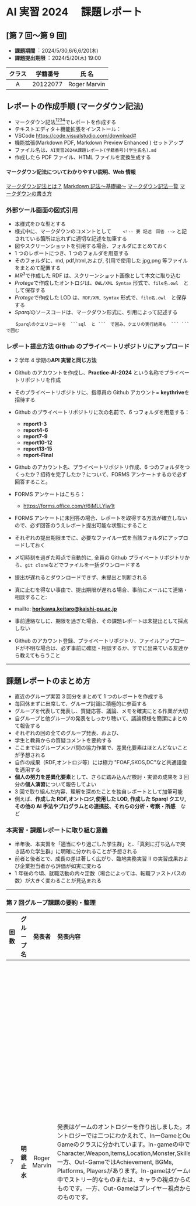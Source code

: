 # AI 実習 2024 　課題レポート

## [第 7 回～第 9 回]

- **課題期間**︓ 2024/5/30,6/6,6/20(木)
- **課題提出期限**︓ 2024/5/20(木) 19:00

<!-- 要 記述 -->

| クラス | 学籍番号 |    氏 名     |
| :----: | :------: | :----------: |
|   A    | 20122077 | Roger Marvin |

## レポートの作成手順 (マークダウン記法)

- マークダウン記法[^1][^2][^3][^4]でレポートを作成する
- テキストエディタ＋機能拡張をインストール：
- VSCode https://code.visualstudio.com/download#
- 機能拡張(Markdown PDF, Markdown Preview Enhanced ) セットアップ
- ファイル名は、`AI実習2024A課題レポート(学籍番号)(学生氏名).md `
- 作成したら PDF ファイル、HTML ファイルを変換生成する

#### マークダウン記法についてわかりやすい説明、Web 情報

[マークダウン記法とは？](https://www.bing.com/videos/riverview/relatedvideo?q=%e3%83%9e%e3%83%bc%e3%82%af%e3%83%80%e3%82%a6%e3%83%b3%e8%a8%98%e6%b3%95&mid=4EE93F5EF42F9CAD0CCC4EE93F5EF42F9CAD0CCC&FORM=VIRE)
[Markdown 記法～基礎編～](https://qiita.com/miriwo/items/28d80f46c857de49f34b)
[マークダウン記法一覧](https://qiita.com/miriwo/items/28d80f46c857de49f34b)
[マークダウンの書き方](https://backlog.com/ja/blog/how-to-write-markdown/)

[^1]: (https://www.bing.com/videos/riverview/relatedvideo?q=%e3%83%9e%e3%83%bc%e3%82%af%e3%83%80%e3%82%a6%e3%83%b3%e8%a8%98%e6%b3%95&mid=4EE93F5EF42F9CAD0CCC4EE93F5EF42F9CAD0CCC&FORM=VIRE)マークダウン記法とは？
[^2]: (https://qiita.com/miriwo/items/28d80f46c857de49f34b) Markdown 記法～基礎編～
[^3]: (https://www.sejuku.net/blog/77398)マークダウン記法一覧
[^4]: (https://backlog.com/ja/blog/how-to-write-markdown/)マークダウンの書き方

### 外部ツール画面の図式引用

- 本様式をひな型とする
- 様式中に、マークダウンのコメントとして
  　　`<!-- 要 記述　回答 -->` と記されている箇所は忘れずに適切な記述を加筆する
- 図やスクリーンショットを引用する場合、フォルダにまとめておく
- 1 つのレポートにつき、1 つのフォルダを用意する
- そのフォルダに、md, pdf,html,および, 引用で使用した jpg,png 等ファイルをまとめて配置する
- $MR^3$で作成した RDF は、スクリーンショット画像として本文に取り込む
- $Protege$で作成したオントロジは、`OWL/XML Syntax` 形式で、`file名.owl`　として保存する
- $Protege$で作成した LOD は、`RDF/XML Syntax` 形式で、`file名.owl`　と保存する
- $Sparql$のソースコードは、マークダウン形式に、引用によって記述する

````
  　Sparqlのクエリコードを　```sql  と ```　で囲み、クエリの実行結果も　``` ``` で囲む
````

### レポート提出方法 Github のプライベートリポジトリにアップロード

- 2 学年 4 学期の**API 実習と同じ方法**
- Github のアカウントを作成し、**Practice-AI-2024** という名称でプライベートリポジトリを作成
- そのプライベートリポジトリに、指導員の Github アカウント= **keythrive**を招待する
- Github のプライベートリポジトリに次の名前で、6 つフォルダを用意する：
  - **report1-3**
  - **report4-6**
  - **report7-9**
  - **report10-12**
  - **report13-15**
  - **report-Final**
- Github のアカウント名、プライベートリポジトリ作成、6 つのフォルダをつくったか？招待を完了したか？について、FORMS アンケートするので必ず回答すること。
- FORMS アンケートはこちら：
  - https://forms.office.com/r/6iMLLYjw1t
- FORMS アンケートに未回答の場合、レポートを取得する方法が確立しないので、必ず回答のうえレポート提出可能な状態にすること

- それぞれの提出期限までに、必要なファイル一式を当該フォルダにアップロードしておく
- 〆切時刻を過ぎた時点で自動的に, 全員の Github プライベートリポジトリから、`git clone`などでファイルを一括ダウンロードする
- 提出が遅れるとダウンロードできず、未提出と判断される
- 真に止むを得ない事由で、提出期限が遅れる場合、事前にメールにて連絡・相談すること:
- mailto: **horikawa.keitaro@kaishi-pu.ac.jp**
- 事前連絡なしに、期限を過ぎた場合、その課題レポートは未提出として採点しない
- Github のアカウント登録、プライベートリポジトリ、ファイルアップロードが不明な場合は、必ず事前に確認・相談するか、すでに出来ている友達から教えてもらうこと

---

## 課題レポートのまとめ方

- 直近のグループ実習 3 回分をまとめて 1 つのレポートを作成する
- 毎回休まずに出席して、グループ討論に積極的に参画する
- グループを代表して発表し、質疑応答、議論、メモを確実にとる作業が大切
- 自グループと他グループの発表をしっかり聴いて、議論模様を簡潔にまとめて報告する
- それぞれの回の全てのグループ発表、および、
- 学生と教員からの質疑コメントを要約する
- ここまではグループメンバ間の協力作業で、差異化要素はほとんどないことが予想される
- 自作の成果（RDF,オントロジ等）には極力 "FOAF,SKOS,DC"など共通語彙を適用する
- **個人の努力を差異化要素**として、さらに踏み込んだ検討・実習の成果を 3 回分の**個人演習**について報告してよい
- 3 回で取り組んだ内容、理解を深めたことを独自レポートとして加筆可能
- 例えば、**作成した RDF,オントロジ,使用した LOD, 作成した Sparql クエリ,その他の AI 手法やプログラムとの連携技、それらの分析・考察・所感**　など

### 本実習・課題レポートに取り組む意義

- 半年後、本実習を「適当にやり過ごした学生群」と、「真剣に打ち込んで突き詰めた学生群」に明確に分かれることが予想される
- 前者と後者とで、成長の差は著しく広がり、臨地実務実習 II の実習成果および企業担当者から評価が如実に変わる
- 1 年後の今頃、就職活動の内々定数（場合によっては、転職ファストパスの数）が大きく変わることが見込まれる

---

### 第 7 回グループ課題の要約・整理

| 回数  | グループ名    | 発表者 | 発表内容 | 発表への質疑・コメント |
| :--: | :--------: | :---: | :---- | :-------------- |
|  7   | **明鏡止水** | Roger Marvin    | 発表はゲームのオントロジーを作り出しました。オントロジーでは二つにわかえれて、InーGameとOut-Gameのクラスに分かれています。In-gameの中ではCharacter,Weapon,Items,Location,Monster,Skills。一方、Out-GameではAchievement, BGMs, Platforms, Playersがあります。In-gameはゲームの中でストリー的なものまたは、キャラの視点からのものです。一方、Out-Gameはプレイヤー視点からのものです。| 質問いくつあります。まず、In-gameとOut-gameの区別です。それにtしての答えは、視点です。In-gameはキャラの視点からのものとOut-gameはプレイヤーからの視点です。次は「なぜBGMsはin-gameじゃないですか。そのとき、私の答えは「In-gameかもしれません」ですが、よく考えると、やはり、BGMはプレイヤーが感じたもので、キャラの視点と関係ないし、BGMsを聞こえるはプレイヤーだけです。そのために、BGMsはOut-Gameに入ります。 |
|  7   | **四海同胞** | 大竹 啓之         | 動画編集に関してのオントロジーを作りました。ThumbnailやTitleやGenreにはアニメやVlogというクラスに入っています。編集のクラスではZoom-In、ZoomーOut、とColorーAdjustmentがあります。 |　このオントロジーは動画編集の要素をシステマティックに整理していてすごいですね！ThumbnailやTitle、Genreという要素をアニメやVlogという具体的なクラスに分類するアイデアは、分類と可視化を容易にします。また、編集のクラスにZoom-InやZoom-Out、Color-Adjustmentという具体的な操作を含めることで、編集の技法やスタイルをより具体的に捉えることができるでしょう。これにより、動画制作のプロセスを理解しやすくし、効果的な編集を行うための指針を提供できると思います。 |
|  7   | **百折不撓** | 平栗 颯萌,小林 相太 | スプラトゥーンのシューターに関して、これまでサブとメインのウェポンの関係性のみを分析していましたが、今後はインクの消費量や射程距離も追加して考察を進めたいと思います。あまた、サッカーのポジションやフォーメーション、戦術に基づいて、フォーメーションと戦術の関係性についても詳しく書いていきたいです。具体的には、攻撃的戦術と防御的戦術の両面について発表しています。 | よかったです！新たにインクの消費量や射程距離を考慮に入れることで、より詳細な分析が可能になりますね。特にSplatoonではウェポンの特性が戦術やプレイスタイルに大きな影響を与えるため、これらの要素を加えることでより深い洞察が得られるでしょう。一方、サッカーのフォーメーションと戦術についての考察も興味深いですね。攻撃的戦術と防御的戦術の両面をバランス良く取り上げることで、どのようにフォーメーションが戦術の遂行に影響するのかを深く理解できるでしょう。 |
|  7   | **猪突猛進** | 山崎 秀晃         | このチームは艦隊コレクションについてのオントロジーを発表しています。キャラ名、船の型、ステージの海域名、装備、任務についてクラスがあります。例えば、三日月というキャラについては、艦隊が持っているステータス、ボイス、小話などを含めます。ステージに関しては、そのステージで手に入るキャラやおすすめの編成、すごろくにおける方向の確率なども考慮すると説明しました。 | このオントロジーは艦隊コレクションの理解に役立ちそうですね。キャラ名、船の型、ステージの海域名、装備、任務など、それぞれが独自のクラスとして整理されている点が特に素晴らしいです。ステージに関しても、そのステージで手に入るキャラクターやおすすめの編成、すごろくにおける方向の確率などが考慮されているとのことで、プレイヤーは戦略を練る際に役立つ情報を得ることができるでしょう。このような詳細なオントロジーがあれば、ゲームの新たな視点や戦術を発見することができ、ゲームコミュニティ全体にとっても有益な資源になると思います！ |
|  7   | **和気藹藹** | 加藤 颯士,齋藤 杏祐 | このチームは２つのオントロジーを作りました。それはバズリズムとテラリアというゲームです。バズリズムの出演者についてのクラスを作成する際、開催年ごとに分類します。クラスには主催者や開催場所の情報を含め、オブジェクトとして2dayや3dayのイベントを扱います。さらに、各アーティストがどの年のどの日に出演したかを関連付けます。一方、テラリアというゲームにおいては、武器に焦点を当ててクラスを作成します。武器の種類をクラスにまとめ、それぞれのインスタンスには固有の武器名と振る速度を含めます。 | このチームの取り組みはとても面白いです。バズリズムとテラリアという異なるゲームに対してそれぞれオントロジーを作成するアプローチが素晴らしいです。バズリズムの場合、出演者に焦点を当てたクラスを作成し、その出演者を開催年ごとに分類するのは、イベントの歴史や出演者の情報を整理するのに役立つでしょう。また、2dayや3dayのイベントというオブジェクトを扱うことで、イベントの形式や期間に応じた情報を効果的に管理できる点も大変良いですね。一方、テラリアでは武器に焦点を当ててクラスを作成するアプローチを取っていますね。武器の種類をクラスにまとめ、それぞれのインスタンスには武器名と振る速度といった特性を含めることで、プレイヤーがゲーム内の武器に関する情報を効率的に参照できるようになります。 |
|  7   | **自由闊達** | 倉石 大暉         | 倉石くんはプログラミング言語のオントロジーについて発表しました。プログラミング言語のオントロジーを作成する際、言語やオブジェクトをクラスとして定義すると説明しました。例えば、Pythonの言語はそのインスタンスの一例となります。また、異なる言語間の互換性についても考慮して作成します。 | 倉石くんのプログラミング言語のオントロジーに関する発表は良いです。プログラミング言語をクラスとして定義し、その中に各言語をインスタンスとして位置付けるアプローチは、言語の特性や使い方を体系化するのにとてもに便利です。 |

---

### 第 8 回グループ課題の要約・整理

| 回数  | グループ名    | 発表者 | 発表内容 | 発表への質疑・コメント |
| :--: | :--------: | :---: | :---- | :-------------- |
|  8   | **明鏡止水** | Roger Marvin          | 私は教育に関する科目のオントロジーを作りました。教育に関する数学、物理、化学を単位でつなげることを考えると、メートル（M）という共通の単位を使うことで関連づけることができますが、具体的な事例はそれほど多くないかもしれません。しかし、微分を用いることでそれぞれの分野のつながりを作り出すことができると思います。 | 教育科目のオントロジー作成は素晴らしいアイデアです。数学、物理、化学などをメートル（m）という共通の単位で結びつけ、微分を使って各分野のつながりを明確に示します。こうすることで、異なる科目間の関係を視覚化し、学問の統合と理解を深めることができます |
|  8   | **四海同胞** | 大竹 啓之,阿部 一成       | このチームは水族館のオンとロジーを作りました。水族館にアクアマリンは生息地に基づいて展示を作成していいます。二つの水族館を利用してそれはサンシャインとマリンピア。サンシャインは生息地・種類・行動分類に基づいて展示を行っています。一方、マリンピアは展示ゾーンを作成し、その中でマイワシに注目しています。それぞれの水族館で分類方法や展示ゾーンが異なりますが、これらを1つに統合することで、同じマイワシが展示されていることがわかるようにすることができると説明されました。 | このチームのアプローチはいいですね。水族館のオントロジーを作成することで、異なる水族館での展示方法や分類基準を明確にし、訪問者が展示されている生物の情報を簡単に理解できるようにしていますね。このようなアプローチで、水族館の管理や展示企画においても非常に役立ちます。訪問者にとって分かりやすく、また教育的な体験を提供するために重要な役割を果たしていますね。 |
|  8   | **百折不撓** | 安達 萌衣,小林 相太       | このチームは動物園のオントロジーを作りました。発表した動物園では、動物の種類を共通の分類基準で分けていますが、ゾーンごとに分ける方法も採用しています。この分類方法を活用すると、日本シカがどの動物園にいるのかがわかるようになります。また、科ごとに分類している例もあり、たとえばフクロウがいる場合、旭山動物園の鳥類ゾーンにまとめることができるとわかります。 | このチームの動物園のオントロジー作成はとてもいいです。動物の種類を共通の分類基準で分けるだけでなく、ゾーンごとにも分類する方法を採用している点が特に注目されます。これにより、訪問者はどの動物園にどの動物がいるのかを簡単に把握できるようになると思います。動物園の管理や訪問者の体験を向上させるだけでなく、教育的な観点からも価値があります。 |
|  8   | **猪突猛進** | 山崎 秀晃,山口 翔太,相場 陸 | このチームはファストフードについてのオントロジーを作りました。ファストフード店のハンバーガー店、バーガーキング、マクドナルド、モスバーガーのサイドメニューを統合しました。これにより、各店舗のサイドメニューを比較して好みのものを選びやすくなります。統合オントロジーとして活用することで、類似した商品を関連づけ、他の店舗でも注文する際の参考にすることができます。 | このチームのファストフードに関するオントロジーは、人にとってとても便利で役立つものです。ハンバーガー店、バーガーキング、マクドナルド、モスバーガーのサイドメニューを統合することで、各店舗のメニューを比較しやすくし、好みに合った選択がしやすくなります。人の利便性向上だけでなく、市場調査や競争分析にも役立つでしょう。各ファストフードチェーンのメニューの違いや類似点を明確に示すことで、業界内での位置づけや戦略立案にも貢献します。 |
|  8   | **和気藹藹** | 溝口 将太,加藤 颯士       | このチームはコンビニのオントロジーを作りました。ローソン、セブンイレブン、ファミリーマートの3つのコンビニの各オリジナル製品をピックアップしました。これを使うことで、コンビニが好きな人がオリジナル商品を食べたいときに「お菓子」と検索すると、その店にオリジナル商品があるかどうかが分かるようになります。これからは、値段で調べるとオリジナル商品が出てくるようにしたいと考えている。 | このチームのコンビニのオントロジーがあれば、とても便利です。ローソン、セブンイレブン、ファミリーマートの各コンビニのオリジナル製品をピックアップし、カテゴリーごとに整理することで、例えば「お菓子」といったカテゴリーで検索すると、それぞれの店舗がどのようなオリジナル商品を提供しているかがすぐにわかるようになります。特に、価格で検索するとオリジナル商品が表示されるようにするという提案はめちゃいいと思います。予算内で好みのオリジナル商品を容易に見つけることができます。 |
|  8   | **自由闊達** | 駒木根 通元,倉石 大暉      | このチームはコーヒーショップのオントロジーを作りました。コーヒーショップの情報を作成し、スターバックス、ドトール、タリーズに分けました。現在はまだ統合しただけで、横のつながりができていません。これから横のつながりを作っていきたいと考えている。 | このチームのコーヒーショップのオントロジーはいいです。スターバックス、ドトール、タリーズなどの各コーヒーショップの情報をまとめ、現在はそれぞれを個別に統合した状態ですが、次はこれらの間の関連性や比較ができるように横のつながりを強化していきたいとのことですね。コーヒーショップの運営やマーケティング戦略を最適化するための重要なツールとして活用できると期待されます。 |

---


### 第 9 回グループ課題の要約・整理

| 回数  | グループ名    | 発表者 | 発表内容 | 発表への質疑・コメント |
| :--: | :--------: | :---: | :---- | :-------------- |
|  9   | **明鏡止水** | Roger Marvin     | 今回ではSkos、Foaf、DCを利用して、動物分類のオントロジーを作りました。動物の分類では、鳥類と哺乳類を作成し、それぞれの動物の名前を書きました。クラスとしては「猫」や「犬」といった具体的な動物名と、「アニマル」といった概念を設定しました。鳥類については「鷲」と「鳥」というふうに分けて考え、その関係を表すプロパティを班で共有して参考にしました。 | 簡単に説明できて、よかったです。また、質問したものに対して、チームと調べ上で、簡単や理解やすいに説明できました。 |
|  9   | **四海同胞** | 竹田 勇斗,阿部 一成  | このチームは『スターレイル』というゲームのキャラのオントロジーを作りました。『スターレイル』の主人公について、3つの属性があります。オブジェクトプロパティとして、各属性を持つことや使用できる武器を示しています。データプロパティでは属性ごとに関連づけられており、炎、物理、虚数の属性から主人公であることがわかります。また、『アーマードコア』というゲームでは、キャラクターやクラスにコメントを付け、AC（機体）というクラスは形状別に分類しています。 | 『スターレイル』というゲームのキャラクターのオントロジーを作成したチームですね。属性に関連づけられたデータプロパティを使うことで、主人公が炎、物理、虚数の属性を持つことが分かるようになっているとのことですね。これにより、ゲーム内での役割や特性が明確になり、プレイヤーにとっても理解しやすくなるでしょう。また、『アーマードコア』というゲームでは、キャラクターやクラスにコメントを付け、AC（機体）というクラスを形状別に分類しているそうですね。これにより、ゲーム内での機体の特性や適性が把握しやすくなり、戦略の立てやすさが増えます。 |
|  9   | **百折不撓** | 安達 萌衣          | このチームはK-popのオントロジーを作成しました。アーティストにはグループとメンバーが含まれ、楽器と曲のクラスも作成しています。メンバーのクラスには性別も含まれており、すべてのメンバーは同じグループに関連付けられています。また、一部のメンバーは曲を作成しているため、そのメンバーは別途分類しました。 | このチームはK-popのオントロジーを作成したんですね。アーティストにはグループとメンバーが含まれており、さらに楽器や曲といったクラスも設けられているとのことですね。メンバーのクラスには性別も含まれており、それぞれのメンバーが同じグループに関連付けられているということですね。また、曲の作成に携わる一部のメンバーは別途分類されているそうですね。このオントロジーはK-popのグループやメンバーの関係性を明確に捉え、さらに各メンバーの特性や役割、楽曲制作における貢献度を記述するのに役立ちます。 |
|  9   | **猪突猛進** | 山崎 秀晃,山口 翔太  | このチームは今回バーガーキングとスプラトゥーンというゲームに関してのオントロジーを作りました。バーガーキングの名称を入力し、それぞれにコメントで説明を追加しました。しかし、データプロパティとして名称を追加する時間が足りず、主語と述語が書けていません。同様に、スプラトゥーンに関する情報も作成し、武器や射程を記述しましたが、関係についてはまだ記述できていません。 | このチームはバーガーキングとSplatoonに関するオントロジーを作成したようですね。バーガーキングに関しては名称を入力し、それぞれにコメントで説明を追加したとのことですが、データプロパティとして名称を追加する時間が足りず、主語と述語が書けていないということです。Splatoonに関しては、武器や射程についての情報を記述したとのことですが、関係についての記述がまだ完了していないようですね。 |
|  9   | **和気藹藹** | 臼田 誠,加藤 颯士   | このチームは小説のオントロジーを作成しました。クラスにはジャンルと作者名が含まれます。例えば、ホラー小説はミステリーのジャンルに含まれます。オブジェクトプロパティには著者、出版社、出版言語などが含まれます。データプロパティでは使用言語や著者の出版歴などを記述します。コメントには作品のあらすじを記載し、少年ジャンプに連載された作品に関するオントロジも作成します。このオントロジでは、他の小説や似たようなジャンルや作者に関する情報も探索できます。 | 作品のあらすじをコメントに記載することで、各小説の内容が理解しやすくなり、読者や研究者にとって役立つ情報となるでしょう。特に少年ジャンプなどの連載作品に関しては、それぞれの特性やストーリー展開について詳細なオントロジーが作成されることで、ファンや研究者が作品の探索や比較を行いやすくなりますね。異なる小説やジャンル、そして著者に関する情報を組織化し、関連付けることで、文学の理解と探求を深める手助けなると思います。 |
|  9   | **自由闊達** | 駒木根 通元        | このチームはApex Legendというゲームのオントロジーを作りました。Apex Legendsのキャラクターの関係性について、性別と経歴を含むクラスを作成しました。各キャラクターは個別の名前を持ち、オブジェクトプロパティにはジェンダーや好み（好きか嫌いか）も記述します。さらに、フレンドという関係も追加し、家族関係なども考慮しています。データプロパティには年齢や名前（名、姓）、敵対関係を表すenemyなどが含まれています。 | Apex Legendsのような多人数参加型ゲームでは、キャラクター間の関係性や背景が重要な要素となります。このようなオントロジーは、プレイヤーにとって楽しさや戦略の深さを加えるとともに、ゲーム開発者やストーリーテラーにとってもキャラクターの設計と物語の構築を支援する貴重なツールとなると思います。 |

---

### [自己成長、成果、上位成績に向けて]　個人成果の報告　


---
Protegeでのオントロジーのグラフ
![Stellar-Blade Overall Ontology](./onto_stellar1.png)
![Stellar-Blade Oracle Relation 1](./onto_stellar2.png)
![Stellar-Blade Oracle Relation 2](./onto_stellar3.png)
![Stellar-Blade BGMs Outgame](./onto_stellar4.png)

---
ゲーム開発の全体的のグラフ・フローチャート
![FLowchart](./onto2.png)

---
ゲーム開発のAchievementの詳細
![achievement](./onto3.png)

---

## 注意事項

- 直近 3 回分の個人演習と毎回のグループ課題の実施結果について、
- 学生ごとの個人のレポートとする
- 他の学生のレポートをコピー＆ペーストしたことが発覚した場合、**不正行為とみなし 、規程に基づく懲罰適用の可能性があるので絶対にやってはいけない**

### 参考文献、URL
